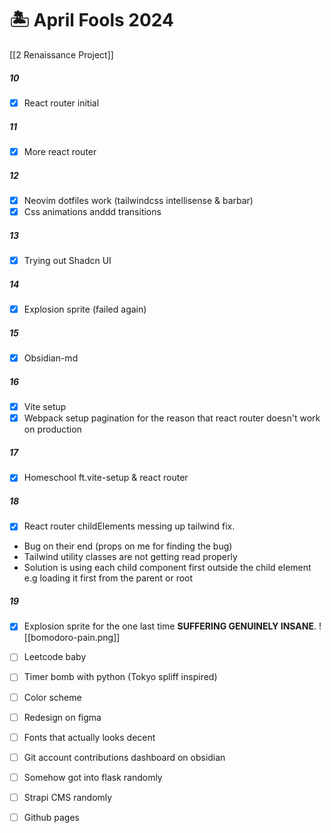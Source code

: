 # 🏝️ April Fools 2024

[[2 Renaissance Project]]
##### **10**
- [x] React router initial
##### **11**
- [x] More react router
##### **12**
- [x] Neovim dotfiles work (tailwindcss intellisense & barbar)
- [x] Css animations anddd transitions
##### **13**
- [x] Trying out Shadcn UI 
##### **14**
- [x] Explosion sprite (failed again)
##### **15**
- [x] Obsidian-md
##### **16**
- [x] Vite setup
- [x] Webpack setup pagination for the reason that react router doesn't work on production
##### **17**
- [x] Homeschool ft.vite-setup & react router

##### **18**
- [x] React router childElements messing up tailwind fix.
- Bug on their end (props on me for finding the bug)
- Tailwind utility classes are not getting read properly
- Solution is using each child component first outside the child element e.g loading it first from the parent or root

##### **19**
- [x] Explosion sprite for the one last time **SUFFERING GENUINELY INSANE**.
![[bomodoro-pain.png]]

- [ ] Leetcode baby
- [ ] Timer bomb with python (Tokyo spliff inspired)
- [ ] Color scheme
- [ ] Redesign on figma
- [ ] Fonts that actually looks decent
- [ ] Git account contributions dashboard on obsidian
- [ ] Somehow got into flask randomly
- [ ] Strapi CMS randomly

- [ ] Github pages